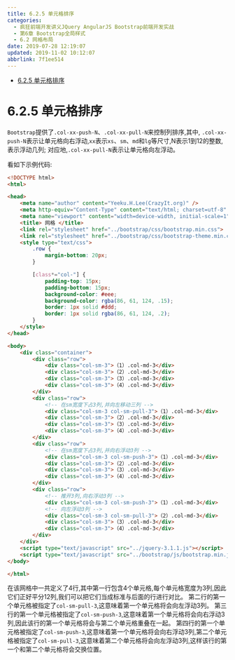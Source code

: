 ```yaml
---
title: 6.2.5 单元格排序
categories: 
  - 疯狂前端开发讲义JQuery AngularJS Bootstrap前端开发实战
  - 第6章 Bootstrap全局样式
  - 6.2 网格布局
date: 2019-07-28 12:19:07
updated: 2019-11-02 10:12:07
abbrlink: 7f1ee514
---
```

<div id='my_toc'>

- [6.2.5 单元格排序](/JavaReadingNotes/7f1ee514/#6-2-5-单元格排序)

</div>
<!--more-->
<script>if (navigator.platform.toLowerCase() == 'win32'){document.getElementById('my_toc').style.display = 'none';}</script>

<!--end-->
<!--SSTStart-->
<!--SSTStart-->
# 6.2.5 单元格排序 #
`Bootstrap`提供了`.col-xx-push-N`、`.col-xx-pull-N`来控制列排序,其中,
`.col-xx-push-N`表示让单元格向右浮动,`xx`表示`xs`、`sm`、`md`和`lg`等尺寸,N表示1到12的整数,表示浮动几列;
对应地,`.col-xx-pull-N`表示让单元格向左浮动。
<!--SSTStop-->
看如下示例代码:
```html
<!DOCTYPE html>
<html>

<head>
	<meta name="author" content="Yeeku.H.Lee(CrazyIt.org)" />
	<meta http-equiv="Content-Type" content="text/html; charset=utf-8" />
	<meta name="viewport" content="width=device-width, initial-scale=1">
	<title> 网格 </title>
	<link rel="stylesheet" href="../bootstrap/css/bootstrap.min.css">
	<link rel="stylesheet" href="../bootstrap/css/bootstrap-theme.min.css">
	<style type="text/css">
		.row {
			margin-bottom: 20px;
		}

		[class*="col-"] {
			padding-top: 15px;
			padding-bottom: 15px;
			background-color: #eee;
			background-color: rgba(86, 61, 124, .15);
			border: 1px solid #ddd;
			border: 1px solid rgba(86, 61, 124, .2);
		}
	</style>
</head>

<body>
	<div class="container">
		<div class="row">
			<div class="col-sm-3">（1）.col-md-3</div>
			<div class="col-sm-3">（2）.col-md-3</div>
			<div class="col-sm-3">（3）.col-md-3</div>
			<div class="col-sm-3">（4）.col-md-3</div>
		</div>
		<div class="row">
			<!-- 在sm宽度下占3列,并向左移动三列 -->
			<div class="col-sm-3 col-sm-pull-3">（1）.col-md-3</div>
			<div class="col-sm-3">（2）.col-md-3</div>
			<div class="col-sm-3">（3）.col-md-3</div>
			<div class="col-sm-3">（4）.col-md-3</div>
		</div>
		<div class="row">
			<!-- 在sm宽度下占3列,并向右浮动3列 -->
			<div class="col-sm-3 col-sm-push-3">（1）.col-md-3</div>
			<div class="col-sm-3">（2）.col-md-3</div>
			<div class="col-sm-3">（3）.col-md-3</div>
			<div class="col-sm-3">（4）.col-md-3</div>
		</div>
		<div class="row">
			<!-- 推开3列,向右浮动3列 -->
			<div class="col-sm-3 col-sm-push-3">（1）.col-md-3</div>
			<!-- 向左浮动3列 -->
			<div class="col-sm-3 col-sm-pull-3">（2）.col-md-3</div>
			<div class="col-sm-3">（3）.col-md-3</div>
			<div class="col-sm-3">（4）.col-md-3</div>
		</div>
	</div>
	<script type="text/javascript" src="../jquery-3.1.1.js"></script>
	<script type="text/javascript" src="../bootstrap/js/bootstrap.min.js"></script>
</body>

</html>
```
在该网格中一共定义了4行,其中第一行包含4个单元格,每个单元格宽度为3列,因此它们正好平分12列,我们可以把它们当成标准与后面的行进行对比。
第二行的第一个单元格被指定了`col-sm-pull-3`,这意味着第一个单元格将会向左浮动3列。
第三行的第一个单元格被指定了`col-sm-push-3`,这意味着第一个单元格将会向右浮动3列,因此该行的第一个单元格将会与第二个单元格重叠在一起。
第四行的第一个单元格被指定了`col-sm-push-3`,这意味着第一个单元格将会向右浮动3列,第二个单元格被指定了`col-sm-pull-3`,这意味着第二个单元格将会向左浮动3列,这样该行的第一个和第二个单元格将会交换位置。

<!--SSTStop-->
